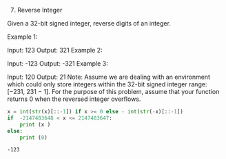 
7. Reverse Integer

Given a 32-bit signed integer, reverse digits of an integer.

Example 1:

Input: 123
Output: 321
Example 2:

Input: -123
Output: -321
Example 3:

Input: 120
Output: 21
Note:
Assume we are dealing with an environment which could only store integers within the 32-bit 
signed integer range: [−231,  231 − 1]. For the purpose of this problem, assume that your function 
returns 0 when the reversed integer overflows.




```python
x = int(str(x)[::-1]) if x >= 0 else - int(str(-x)[::-1])
if  -2147483648 < x <= 2147483647: 
    print (x )
else:
    print (0)
```

    -123
    
